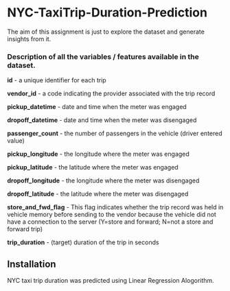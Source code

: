 # NYC-TaxiTrip-Duration-Prediction
 The aim of this assignment is just to explore the dataset and generate insights from it. 

### Description of all the variables / features available in the dataset.

**id** - a unique identifier for each trip

**vendor_id** - a code indicating the provider associated with the trip record

**pickup_datetime** - date and time when the meter was engaged

**dropoff_datetime** - date and time when the meter was disengaged

**passenger_count** - the number of passengers in the vehicle (driver entered value)

**pickup_longitude** - the longitude where the meter was engaged

**pickup_latitude** - the latitude where the meter was engaged

**dropoff_longitude** - the longitude where the meter was disengaged

**dropoff_latitude** - the latitude where the meter was disengaged

**store_and_fwd_flag** - This flag indicates whether the trip record was held in vehicle memory before sending to the vendor because the vehicle did not have a connection to the server (Y=store and forward; N=not a store and forward trip)

**trip_duration** - (target) duration of the trip in seconds

## Installation
NYC taxi trip duration was predicted using Linear Regression Alogorithm.
